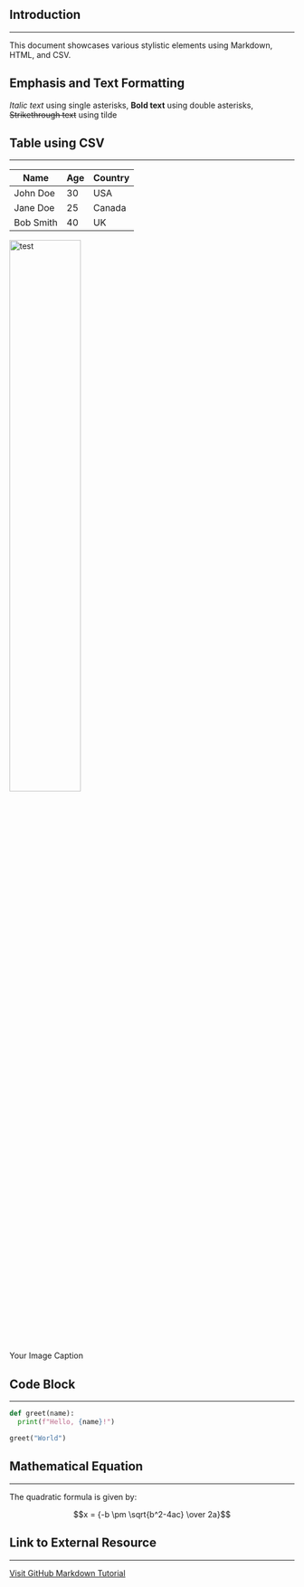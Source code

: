 ## Introduction
---------------
This document showcases various stylistic elements using Markdown, HTML, and CSV.
## Emphasis and Text Formatting
*Italic text* using single asterisks, **Bold text** using double asterisks, ~~Strikethrough text~~ using tilde


## Table using CSV
------------------

| Name | Age | Country |
|------|-----|---------|
| John Doe | 30 | USA    |
| Jane Doe | 25 | Canada |
| Bob Smith | 40 | UK   

<img src="https://https://drive.google.com/uc?id=MDWbML5mqdT5hTe4A
" alt="test" style="width:50%;height:50%;">
<figcaption>Your Image Caption</figcaption>

## Code Block
-------------
```python
def greet(name):
  print(f"Hello, {name}!")

greet("World")
```

## Mathematical Equation
----------------------

The quadratic formula is given by:

$$x = {-b \pm \sqrt{b^2-4ac} \over 2a}$$


## Link to External Resource
---------------------------

[Visit GitHub Markdown Tutorial](https://guides.github.com/features/mastering-markdown/)
